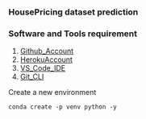 ### HousePricing dataset prediction

### Software and Tools requirement

1. [Github_Account](https://github.com)
2. [HerokuAccount](https:heroku.com)
3. [VS_Code_IDE](https://code.visualstudio.com/)
4. [Git_CLI](https://git-scm.com)


Create a new environment
```
conda create -p venv python -y
```